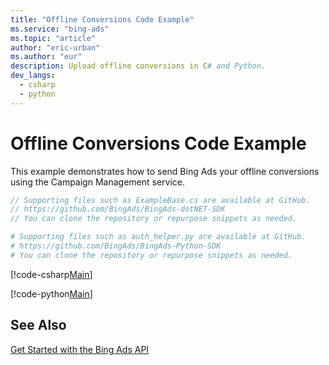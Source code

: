 ```yaml
---
title: "Offline Conversions Code Example"
ms.service: "bing-ads"
ms.topic: "article"
author: "eric-urban"
ms.author: "eur"
description: Upload offline conversions in C# and Python.
dev_langs:
  - csharp
  - python
---
```

# Offline Conversions Code Example
This example demonstrates how to send Bing Ads your offline conversions using the Campaign Management service.

```csharp
// Supporting files such as ExampleBase.cs are available at GitHub. 
// https://github.com/BingAds/BingAds-dotNET-SDK
// You can clone the repository or repurpose snippets as needed.
```
```python
# Supporting files such as auth_helper.py are available at GitHub. 
# https://github.com/BingAds/BingAds-Python-SDK
# You can clone the repository or repurpose snippets as needed.
```

[!code-csharp[Main](../../../BingAds-dotNet-SDK/examples/BingAdsExamples/BingAdsExamplesLibrary/v11/OfflineConversions.cs)]

[!code-python[Main](../../../BingAds-Python-SDK/examples/BingAdsPythonConsoleExamples/BingAdsPythonConsoleExamples/v11/offline_conversions.py)]

## See Also
[Get Started with the Bing Ads API](get-started.md)  
